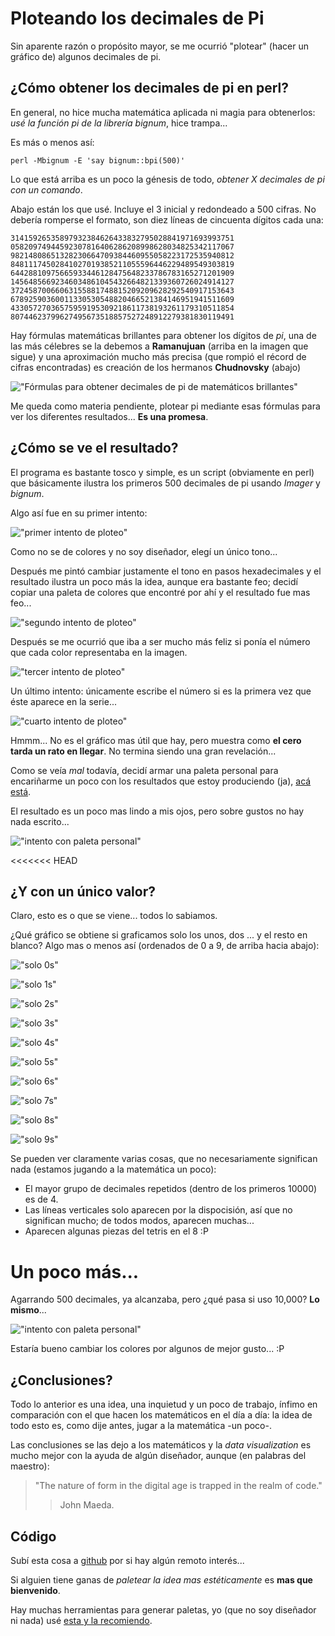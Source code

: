 # Ploteando los decimales de Pi

Sin aparente razón o propósito mayor, se me ocurrió "plotear" 
(hacer un gráfico de) algunos decimales de pi.

## ¿Cómo obtener los decimales de pi en perl?

En general, no hice mucha matemática aplicada ni magia para obtenerlos: _usé
 la función pi de la librería bignum_, hice trampa...

Es más o menos así:

    perl -Mbignum -E 'say bignum::bpi(500)'

Lo que está arriba es un poco la génesis de todo, _obtener X decimales de pi con
 un comando_.

Abajo están los que usé. Incluye el 3 inicial y redondeado a 500
cifras. No debería romperse el formato, son diez líneas de cincuenta dígitos
 cada una:

    31415926535897932384626433832795028841971693993751
    05820974944592307816406286208998628034825342117067
    98214808651328230664709384460955058223172535940812
    84811174502841027019385211055596446229489549303819
    64428810975665933446128475648233786783165271201909
    14564856692346034861045432664821339360726024914127
    37245870066063155881748815209209628292540917153643
    67892590360011330530548820466521384146951941511609
    43305727036575959195309218611738193261179310511854
    80744623799627495673518857527248912279381830119491

Hay fórmulas matemáticas brillantes para obtener los dígitos de _pi_,
 una de las más célebres se la debemos a __Ramanujuan__ (arriba en la imagen que
 sigue) y una aproximación mucho más precisa (que rompió el récord de cifras encontradas) es
 creación de los hermanos __Chudnovsky__ (abajo)

!["Fórmulas para obtener decimales de pi de matemáticos brillantes"](/data/ramchu.png)

Me queda como materia pendiente, plotear pi mediante esas fórmulas para ver los
 diferentes resultados... __Es una promesa__.

## ¿Cómo se ve el resultado?

El programa es bastante tosco y simple, es un script (obviamente en perl) 
 que básicamente ilustra los primeros 500 decimales de pi usando _Imager_ y
 _bignum_.


Algo así fue en su primer intento:

!["primer intento de ploteo"](/data/pi.png)

Como no se de colores y no soy diseñador, elegí un único tono...

Después me pintó cambiar justamente el tono en pasos hexadecimales y el
 resultado ilustra un poco más la idea, aunque era bastante feo; decidí copiar
 una paleta de colores que encontré por ahí y el resultado fue mas feo...

!["segundo intento de ploteo"](/data/pi_color.png)

Después se me ocurrió que iba a ser mucho más feliz si ponía el número que cada
 color representaba en la imagen.

!["tercer intento de ploteo"](/data/pi_nros.png)

Un último intento: únicamente escribe el número si es la primera vez que éste aparece en la serie...

!["cuarto intento de ploteo"](/data/pi_nros_unicos.png)

Hmmm... No es el gráfico mas útil que hay, pero muestra como __el cero tarda un
rato en llegar__. No termina siendo una gran revelación...

Como se veía _mal_ todavía, decidí armar una paleta personal para encariñarme un
poco con los resultados que estoy produciendo (ja), 
[acá está](https://color.hailpixel.com/#FAF0F0,DBB294,D09471,C14A44,633621,3E4D19,1F5C50,123629,0A1D1F,2E0F24).

El resultado es un poco mas lindo a mis ojos, pero sobre gustos no hay nada
 escrito...

!["intento con paleta personal"](/data/pi_M.png)

<<<<<<< HEAD
## ¿Y con un único valor?

Claro, esto es o que se viene... todos lo sabiamos.

¿Qué gráfico se obtiene si graficamos solo los unos, dos ... y el resto en
 blanco? Algo mas o menos así (ordenados de 0 a 9, de arriba hacia abajo):

!["solo 0s"](/data/0pi.png)

!["solo 1s"](/data/1pi.png)

!["solo 2s"](/data/2pi.png)

!["solo 3s"](/data/3pi.png)

!["solo 4s"](/data/4pi.png)

!["solo 5s"](/data/5pi.png)

!["solo 6s"](/data/6pi.png)

!["solo 7s"](/data/7pi.png)

!["solo 8s"](/data/8pi.png)

!["solo 9s"](/data/9pi.png)

Se pueden ver claramente varias cosas, que no necesariamente significan nada
 (estamos jugando a la matemática un poco):

* El mayor grupo de decimales repetidos (dentro de los primeros 10000) es de 4.
* Las líneas verticales solo aparecen por la dispocisión, así que no significan
  mucho; de todos modos, aparecen muchas...
* Aparecen algunas piezas del tetris en el 8 :P

# Un poco más...

Agarrando 500 decimales, ya alcanzaba, pero ¿qué pasa si uso 10,000? __Lo mismo__...

!["intento con paleta personal"](/data/pi_M_10000.png)

Estaría bueno cambiar los colores por algunos de mejor gusto... :P

## ¿Conclusiones?

Todo lo anterior es una idea, una inquietud y un poco de trabajo, ínfimo en
comparación con el que hacen los matemáticos en el día a día: la idea de todo
esto es, como dije antes, jugar a la matemática -un poco-.

Las conclusiones se las dejo a los matemáticos y la _data visualization_ es mucho
 mejor con la ayuda de algún diseñador, aunque (en palabras del maestro):

> "The nature of form in the digital age is trapped in the realm of code." 
>>   John Maeda.

## Código

Subí esta cosa a [github](https://github.com/MarxBro/pi_plot) por si hay algún remoto interés...

Si alguien tiene ganas de _paletear la idea mas estéticamente_ es __mas que
 bienvenido__.

Hay muchas herramientas para generar paletas, yo (que no soy diseñador ni nada) 
 usé [esta y la recomiendo](https://color.hailpixel.com/).



